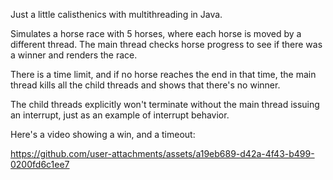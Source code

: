 Just a little calisthenics with multithreading in Java.

Simulates a horse race with 5 horses, where each horse is moved by a different thread. The main thread checks horse progress to see if there was a winner and renders the race.

There is a time limit, and if no horse reaches the end in that time, the main thread kills all the child threads and shows that there's no winner.

The child threads explicitly won't terminate without the main thread issuing an interrupt, just as an example of interrupt behavior.

Here's a video showing a win, and a timeout:

https://github.com/user-attachments/assets/a19eb689-d42a-4f43-b499-0200fd6c1ee7

